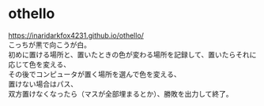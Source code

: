 # othello  
https://inaridarkfox4231.github.io/othello/  
こっちが黒で向こうが白。  
初めに置ける場所と、置いたときの色が変わる場所を記録して、置いたらそれに応じて色を変える、  
その後でコンピュータが置く場所を選んで色を変える、  
置けない場合はパス、  
双方置けなくなったら（マスが全部埋まるとか）、勝敗を出力して終了。
